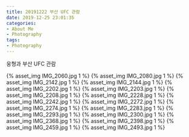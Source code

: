 ```yaml
---
title: 20191222 부산 UFC 관람
date: 2019-12-25 23:01:35
categories:
- About Me
- Photography
tags:
- Photography
---
```

웅형과 부산 UFC 관람

{% asset_img IMG_2060.jpg 1 %}
{% asset_img IMG_2080.jpg 1 %}
{% asset_img IMG_2142.jpg 1 %}
{% asset_img IMG_2144.jpg 1 %}
{% asset_img IMG_2202.jpg 1 %}
{% asset_img IMG_2203.jpg 1 %}
{% asset_img IMG_2208.jpg 1 %}
{% asset_img IMG_2228.jpg 1 %}
{% asset_img IMG_2242.jpg 1 %}
{% asset_img IMG_2272.jpg 1 %}
{% asset_img IMG_2274.jpg 1 %}
{% asset_img IMG_2283.jpg 1 %}
{% asset_img IMG_2293.jpg 1 %}
{% asset_img IMG_2300.jpg 1 %}
{% asset_img IMG_2368.jpg 1 %}
{% asset_img IMG_2398.jpg 1 %}
{% asset_img IMG_2459.jpg 1 %}
{% asset_img IMG_2493.jpg 1 %}

